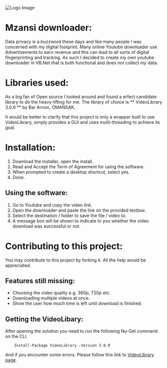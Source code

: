 ![Logo Image]("MzansiDownloader\logo/icon.png")


# Mzansi downloader:

Data privacy is a buzzword these days and like many people I was concerned with my digital footprint. Many online Youtube downloader use Advertisements to earn revenue and this can lead to all sorts of digital fingerprinting and tracking. As such I decided to create my own youtube downloader in VB.Net that is both functional and does not collect my data.

# Libraries used:  
As a big fan of Open source I looked around and found a erfect candidate library to do the heavy-lifting for me. The library of choice is  ** VideoLibrary 3.0.9 **  by Bar Arnon, OMANSAK.

It would be better to clarify that this project is only a wrapper built to use VideoLibrary, simply provides a GUI and uses multi-threading to achieve its goal.

# Installation:
1. Download the installer, open the install.
2. Read and Accept the Term of Agreement for using the software.
3. When prompted to create a desktop shortcut, select yes.
4. Done.

## Using the software:
1. Go to Youtube and copy the video link.
2. Open the downloader and paste the link on the provided textbox.
3. Select the destination / folder to save the file / video to.
4. A message box will be shown to indicate to you whether the video download was successful or not.

# Contributing to this project:
You may contribute to this project by forking it. All the help would be appreciated.

## Features still missing:
- Choosing the video quality e.g. 360p, 720p etc.
- Downloading multiple videos at once.
- Show the user how much time is left until download is finished.

## Getting the VideoLibary:
After opening the solution you need to run the following Nu-Get command on the CLI.

```
	Install-Package VideoLibrary -Version 3.0.9
```

And if you encounter some errors. Please follow this link to [VideoLibrary page](https://www.nuget.org/packages/VideoLibrary). 